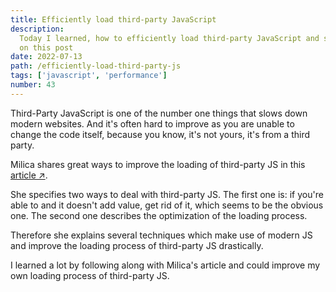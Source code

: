 ```yaml
---
title: Efficiently load third-party JavaScript
description:
  Today I learned, how to efficiently load third-party JavaScript and share it
  on this post
date: 2022-07-13
path: /efficiently-load-third-party-js
tags: ['javascript', 'performance']
number: 43
---
```


Third-Party JavaScript is one of the number one things that slows down modern
websites. And it's often hard to improve as you are unable to change the code
itself, because you know, it's not yours, it's from a third party.

<!-- prettier-ignore -->
Milica shares great ways to improve the loading of third-party JS in this <a href="https://web.dev/efficiently-load-third-party-javascript/" target="_blank">article &#8599;</a>.

She specifies two ways to deal with third-party JS. The first one is: if you're
able to and it doesn't add value, get rid of it, which seems to be the obvious
one. The second one describes the optimization of the loading process.

Therefore she explains several techniques which make use of modern JS and
improve the loading process of third-party JS drastically.

I learned a lot by following along with Milica's article and could improve my
own loading process of third-party JS.
